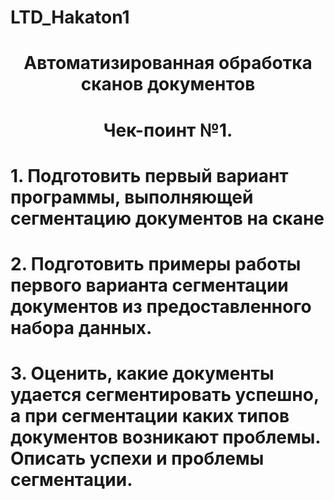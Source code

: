 # LTD_Hakaton1
<h1 align="center">Автоматизированная обработка сканов документов  
<h1 align="center">Чек-поинт №1.  

# 1. Подготовить первый вариант программы, выполняющей сегментацию документов на скане
# 2. Подготовить примеры работы первого варианта сегментации документов из предоставленного набора данных.
# 3. Оценить, какие документы удается сегментировать успешно, а при сегментации каких типов документов возникают проблемы. Описать успехи и проблемы сегментации.
